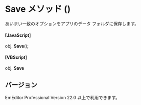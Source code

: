 # Save メソッド ()

あいまい一致のオプションをアプリのデータ フォルダに保存します。

#### \[JavaScript\]

obj. **Save**();

#### \[VBScript\]

obj. **Save**

## バージョン

EmEditor Professional Version 22.0 以上で利用できます。